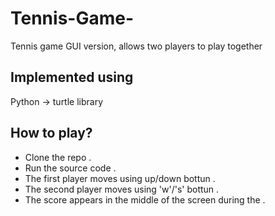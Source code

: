 # Tennis-Game-
Tennis game GUI version, allows two players to play together 
## Implemented using 
Python -> turtle library
## How to play?
* Clone the repo .
* Run the source code .
* The first player moves using up/down bottun .
* The second player moves using 'w'/'s' bottun .
* The score appears in the middle of the screen during the .
